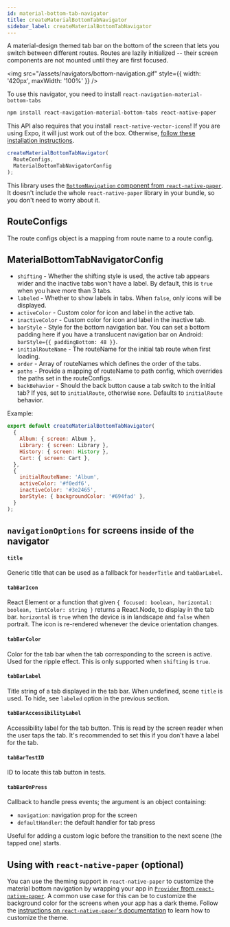 ```yaml
---
id: material-bottom-tab-navigator
title: createMaterialBottomTabNavigator
sidebar_label: createMaterialBottomTabNavigator
---
```


A material-design themed tab bar on the bottom of the screen that lets you switch between different routes. Routes are lazily initialized -- their screen components are not mounted until they are first focused.

<img src="/assets/navigators/bottom-navigation.gif" style={{ width: '420px', maxWidth: '100%' }} />

To use this navigator, you need to install `react-navigation-material-bottom-tabs`

```bash npm2yarn
npm install react-navigation-material-bottom-tabs react-native-paper
```

This API also requires that you install `react-native-vector-icons`! If you are using Expo, it will just work out of the box. Otherwise, [follow these installation instructions](https://github.com/oblador/react-native-vector-icons#installation).

```js
createMaterialBottomTabNavigator(
  RouteConfigs,
  MaterialBottomTabNavigatorConfig
);
```

This library uses the [`BottomNavigation` component from `react-native-paper`](https://callstack.github.io/react-native-paper/bottom-navigation.html). It doesn't include the whole `react-native-paper` library in your bundle, so you don't need to worry about it.

## RouteConfigs

The route configs object is a mapping from route name to a route config.

## MaterialBottomTabNavigatorConfig

- `shifting` - Whether the shifting style is used, the active tab appears wider and the inactive tabs won't have a label. By default, this is `true` when you have more than 3 tabs.
- `labeled` - Whether to show labels in tabs. When `false`, only icons will be displayed.
- `activeColor` - Custom color for icon and label in the active tab.
- `inactiveColor` - Custom color for icon and label in the inactive tab.
- `barStyle` - Style for the bottom navigation bar. You can set a bottom padding here if you have a translucent navigation bar on Android: `barStyle={{ paddingBottom: 48 }}`.
- `initialRouteName` - The routeName for the initial tab route when first loading.
- `order` - Array of routeNames which defines the order of the tabs.
- `paths` - Provide a mapping of routeName to path config, which overrides the paths set in the routeConfigs.
- `backBehavior` - Should the back button cause a tab switch to the initial tab? If yes, set to `initialRoute`, otherwise `none`. Defaults to `initialRoute` behavior.

Example:

```js
export default createMaterialBottomTabNavigator(
  {
    Album: { screen: Album },
    Library: { screen: Library },
    History: { screen: History },
    Cart: { screen: Cart },
  },
  {
    initialRouteName: 'Album',
    activeColor: '#f0edf6',
    inactiveColor: '#3e2465',
    barStyle: { backgroundColor: '#694fad' },
  }
);
```

## `navigationOptions` for screens inside of the navigator

#### `title`

Generic title that can be used as a fallback for `headerTitle` and `tabBarLabel`.

#### `tabBarIcon`

React Element or a function that given `{ focused: boolean, horizontal: boolean, tintColor: string }` returns a React.Node, to display in the tab bar. `horizontal` is `true` when the device is in landscape and `false` when portrait. The icon is re-rendered whenever the device orientation changes.

#### `tabBarColor`

Color for the tab bar when the tab corresponding to the screen is active. Used for the ripple effect. This is only supported when `shifting` is `true`.

#### `tabBarLabel`

Title string of a tab displayed in the tab bar. When undefined, scene `title` is used. To hide, see `labeled` option in the previous section.

#### `tabBarAccessibilityLabel`

Accessibility label for the tab button. This is read by the screen reader when the user taps the tab. It's recommended to set this if you don't have a label for the tab.

#### `tabBarTestID`

ID to locate this tab button in tests.

#### `tabBarOnPress`

Callback to handle press events; the argument is an object containing:

- `navigation`: navigation prop for the screen
- `defaultHandler`: the default handler for tab press

Useful for adding a custom logic before the transition to the next scene (the tapped one) starts.

## Using with `react-native-paper` (optional)

You can use the theming support in `react-native-paper` to customize the material bottom navigation by wrapping your app in [`Provider` from `react-native-paper`](https://callstack.github.io/react-native-paper/getting-started.html). A common use case for this can be to customize the background color for the screens when your app has a dark theme. Follow the [instructions on `react-native-paper`'s documentation](https://callstack.github.io/react-native-paper/theming.html) to learn how to customize the theme.
